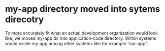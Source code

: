 # my-app directory moved into sytems direcotry
To more accurately fit what an actual development organization would look like, we moved my-app dir into application-code directory. Within systems would existe my-app among other systems like for example "our-app".